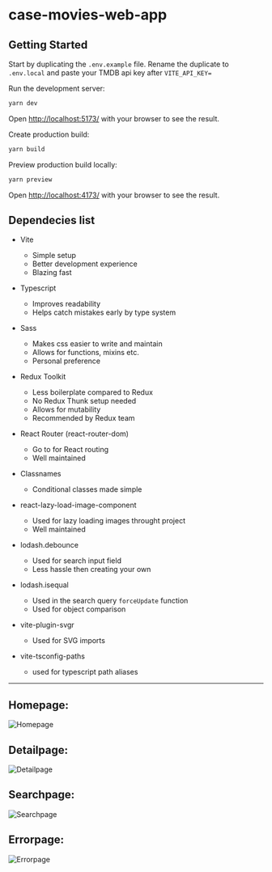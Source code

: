 # case-movies-web-app

## Getting Started

Start by duplicating the `.env.example` file. Rename the duplicate to `.env.local` and paste your TMDB api key after `VITE_API_KEY=`

Run the development server:
```bash
yarn dev
```

Open [ http://localhost:5173/]( http://localhost:5173/) with your browser to see the result.

Create production build:
```bash
yarn build
```

Preview production build locally:
```bash
yarn preview
```

Open [ http://localhost:4173/]( http://localhost:4173/) with your browser to see the result.


## Dependecies list

- Vite
  - Simple setup
  - Better development experience
  - Blazing fast

- Typescript
  - Improves readability 
  - Helps catch mistakes early by type system
  
- Sass
  - Makes css easier to write and maintain
  - Allows for functions, mixins etc.
  - Personal preference
  
- Redux Toolkit 
  - Less boilerplate compared to Redux
  - No Redux Thunk setup needed
  - Allows for mutability
  - Recommended by Redux team
  
- React Router (react-router-dom)
  - Go to for React routing
  - Well maintained
  
- Classnames 
  - Conditional classes made simple
  
- react-lazy-load-image-component 
  - Used for lazy loading images throught project
  - Well maintained
  
- lodash.debounce 
  - Used for search input field
  - Less hassle then creating your own
  
- lodash.isequal
  - Used in the search query `forceUpdate` function
  - Used for object comparison

- vite-plugin-svgr
  - Used for SVG imports
  
- vite-tsconfig-paths
  - used for typescript path aliases
  
-----

## Homepage:
![Homepage](/screenshots/images/homepage.png)

## Detailpage:
![Detailpage](/screenshots/images/detailpage.png)

## Searchpage:
![Searchpage](/screenshots/images/searchpage.png)

## Errorpage:
![Errorpage](/screenshots/images/errorpage.png)